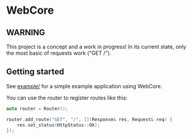 # WebCore

## WARNING

This project is a concept and a work in progress!
In its current state, only the most basic of requests work ("GET /").

## Getting started

See [example/](example/) for a simple example application using WebCore.

You can use the router to register routes like this:
```cpp
auto router = Router();

router.add_route("GET", "/", [](Response& res, Request& req) {
    res.set_status(HttpStatus::Ok);
});
```
